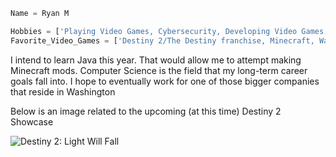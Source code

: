 ```python
Name = Ryan M

Hobbies = ['Playing Video Games, Cybersecurity, Developing Video Games, Image Editing']
Favorite_Video_Games = ['Destiny 2/The Destiny franchise, Minecraft, Watch_Dogs franchise'] 
```

I intend to learn Java this year. That would allow me to attempt making Minecraft mods. 
Computer Science is the field that my long-term career goals fall into. I hope to eventually work for one of those bigger companies that reside in Washington

Below is an image related to the upcoming (at this time) Destiny 2 Showcase

![Destiny 2: Light Will Fall](https://images.gamespress.com/Content/Artwork/NickNack/Bungie/artwork/2022/07/211137-f8b7a34c/destiny_showcase_2022_16x9_EN_1.png?lightbox=y&ex=2022-10-01+03%3A00%3A00&sky=cc97e451fbe27a5510222b0354c6e9479e62faef9fa40b605caab9e5e77d90ca&w=1024&maxheight=4096&mode=pad&format=png)
